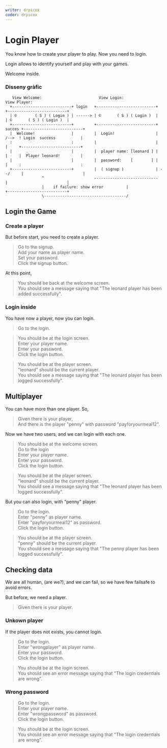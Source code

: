 ```yaml
---
writer: drpicox
coder: drpicox
---
```

# Login Player

You know how to create your player
to play. Now you need to login.

Login allows to identify yourself
and play with your games.

Welcome inside.

### Disseny gràfic

```                                    
   View Welcome:                         View Login:                          View Player:                             
  +--------------------------+ login   +--------------------------+         +--------------------------+    
  | ©        ( S ) ( Login ) | ------> | ©       ( S ) ( Login )  |         | ©       ( S ) ( Login )  |    
  +--------------------------+         +--------------------------+  succes +--------------------------+    
  |  Welcome!                |         |  Login!                  |   /-->  ! Login  success           |    
  :                          :         |                          |   |     +--------------------------+    
  |                          |         |  player name: [leonard ] |   |     |  Player leonard!         |    
  |                          |         |  password:    [        ] |   |     :                          :    
  +--------------------------+         |  ( signup )              | --/     |                          |    
                ^                      ----------------------------         |                          |    
                |    if failure: show error          |                      +--------------------------+    
                \------------------------------------/                                                      
```                                                                                                              

## Login the Game

### Create a player

But before start, you need to create a player.

 > Go to the signup.  
 > Add your name as player name.  
 > Set your password.  
 > Click the signup button.  
 <!-- SNAPSHOT status=200 -->

At this point,

 > You should be back at the welcome screen.    
 > You should see a message saying that "The leonard player has been added successfully".  

### Login inside

You have now a player, now you can login.

 > Go to the login.  

 > You should be at the login screen.                                        
 > Enter your player name.  
 > Enter your password.  
 > Click the login button.  
 <!-- SNAPSHOT status=200 -->

 > You should be at the player screen.   
 > "leonard" should be the current player.    
 > You should see a message saying that "The leonard player has been logged successfully".  

## Multiplayer

You can have more than one player. So,

 > Given there is your player,  
 > And there is the player "penny" with password "payforyourmeal12".  

Now we have two users, and we can login with each one.

 > You should be at the welcome screen.                                         
 > Go to the login  
 > Enter your player name.  
 > Enter your password.  
 > Click the login button.  
 <!-- SNAPSHOT status=200 -->

 > You should be at the player screen.    
 > "leonard" should be the current player.    
 > You should see a message saying that "The leonard player has been logged successfully".  

But you can also login, with "penny" player.

 > Go to the login.  
 > Enter "penny" as player name.  
 > Enter "payforyourmeal12" as password.  
 > Click the login button.  
 <!-- SNAPSHOT status=200 -->

 > You should be at the player screen.  
 > "penny" should be the current player.   
 > You should see a message saying that "The penny player has been logged successfully".   

## Checking data

We are all human, (are we?), and we can
fail, so we have few failsafe to avoid
errors.

But before, we need a player.

 > Given there is your player.  

### Unkown player

If the player does not exists, you cannot login.

 > Go to the login.  
 > Enter "wrongplayer" as player name.  
 > Enter your password.  
 > Click the login button.  
 <!-- SNAPSHOT status=400 -->
 > You should be at the login screen.      
 > You should see an error message saying that "The login credentials are wrong".    

### Wrong password

 > Go to the login.  
 > Enter your player name.  
 > Enter "wrongpassword" as password.  
 > Click the login button.  
 <!-- SNAPSHOT status=400 -->
 > You should be at the login screen.      
 > You should see an error message saying that "The login credentials are wrong".  
